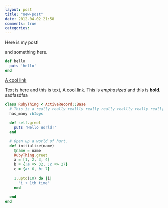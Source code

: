 ```yaml
---
layout: post
title: "new-post"
date: 2012-04-02 21:58
comments: true
categories: 
---
```


Here is my post!


and something here.

```ruby
def hello
  puts 'hello'
end
```
[A cool link](http://www.google.com) 

Text is here and this is text, [A cool link](http://www.google.com/2). This is *emphasized* and this is __bold__. sadfasdfsa

<!-- more -->

``` ruby app/models/ruby_thing.rb
class RubyThing < ActiveRecord::Base
  # This is a really really reallly really really reallly really really reallly really really reallly really really reallly really really reallly long comment.
  has_many :blogs
  
  def self.greet
    puts 'Hello World!'
  end

  # Open up a world of hurt.
  def initialize(name)
    @name = name
    RubyThing.greet
    a = [1, 2, 3, 4]
    b = {:a => 32, :c => 27}
    c = {a: 6, b: 7}
    
    1.upto(10) do |i|
      "i + 1th time"
    end
    
  end
end
```



